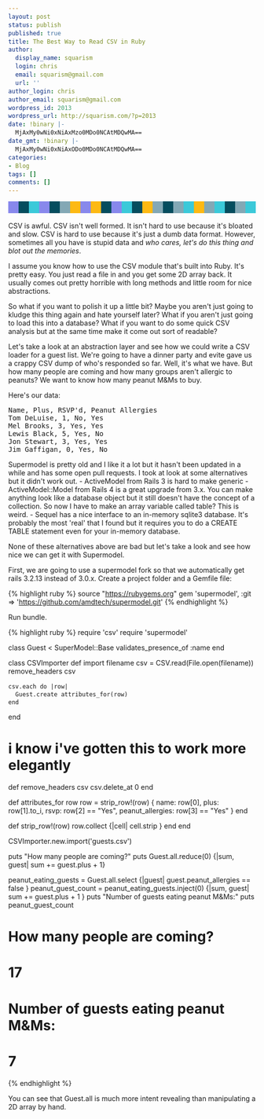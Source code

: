 ```yaml
---
layout: post
status: publish
published: true
title: The Best Way to Read CSV in Ruby
author:
  display_name: squarism
  login: chris
  email: squarism@gmail.com
  url: ''
author_login: chris
author_email: squarism@gmail.com
wordpress_id: 2013
wordpress_url: http://squarism.com/?p=2013
date: !binary |-
  MjAxMy0wNi0xNiAxMzo0MDo0NCAtMDQwMA==
date_gmt: !binary |-
  MjAxMy0wNi0xNiAxODo0MDo0NCAtMDQwMA==
categories:
- Blog
tags: []
comments: []
---
```

<p><img src="/uploads/2013/06/pixel-ribbon_company_profile.png" alt="pixel-ribbon_company_profile" width="576" height="24" class="aligncenter size-full wp-image-2014" /></p>
<p>CSV is awful.  CSV isn't well formed.  It isn't hard to use because it's bloated and slow.  CSV is hard to use because it's just a dumb data format.  However, sometimes all you have is stupid data and <em>who cares, let's do this thing and blot out the memories</em>.</p>
<p>I assume you know how to use the CSV module that's built into Ruby.  It's pretty easy.  You just read a file in and you get some 2D array back.  It usually comes out pretty horrible with long methods and little room for nice abstractions.</p>
<p>So what if you want to polish it up a little bit?  Maybe you aren't just going to kludge this thing again and hate yourself later?  What if you aren't just going to load this into a database?  What if you want to do some quick CSV analysis but at the same time make it come out sort of readable?</p>
<p>Let's take a look at an abstraction layer and see how we could write a CSV loader for a guest list.  We're going to have a dinner party and evite gave us a crappy CSV dump of who's responded so far.  Well, it's what we have.  But how many people are coming and how many groups aren't allergic to peanuts?  We want to know how many peanut M&Ms to buy.</p>

<p>Here's our data:</p>
<pre>
Name, Plus, RSVP'd, Peanut Allergies
Tom DeLuise, 1, No, Yes
Mel Brooks, 3, Yes, Yes
Lewis Black, 5, Yes, No
Jon Stewart, 3, Yes, Yes
Jim Gaffigan, 0, Yes, No
</pre>

<p>Supermodel is pretty old and I like it a lot but it hasn't been updated in a while and has some open pull requests.  I took at look at some alternatives but it didn't work out.
- ActiveModel from Rails 3 is hard to make generic
- ActiveModel::Model from Rails 4 is a great upgrade from 3.x.  You can  make anything look like a database object but it still doesn't have the concept of a collection.  So now I have to make an array variable called table?  This is weird.
- Sequel has a nice interface to an in-memory sqlite3 database.  It's probably the most 'real' that I found but it requires you to do a CREATE TABLE statement even for your in-memory database.</p>
<p>None of these alternatives above are bad but let's take a look and see how nice we can get it with Supermodel.</p>
<p>First, we are going to use a supermodel fork so that we automatically get rails 3.2.13 instead of 3.0.x.  Create a project folder and a Gemfile file:</p>

{% highlight ruby %}
source "https://rubygems.org"
gem 'supermodel', :git => 'https://github.com/amdtech/supermodel.git'
{% endhighlight %}


<p>Run bundle.</p>

{% highlight ruby %}
require 'csv'
require 'supermodel'

class Guest < SuperModel::Base
  validates_presence_of :name
end

class CSVImporter
  def import filename
    csv = CSV.read(File.open(filename))
    remove_headers csv

    csv.each do |row|
      Guest.create attributes_for(row)
    end
  end

  # i know i've gotten this to work more elegantly
  def remove_headers csv
    csv.delete_at 0
  end

  def attributes_for row
    row = strip_row!(row)
    {
      name:             row[0],
      plus:             row[1].to_i,
      rsvp:             row[2] == "Yes",
      peanut_allergies: row[3] == "Yes"
    }
  end

  def strip_row!(row)
    row.collect {|cell| cell.strip }
  end
end

CSVImporter.new.import('guests.csv')

puts "How many people are coming?"
puts Guest.all.reduce(0) {|sum, guest| sum += guest.plus + 1}

peanut_eating_guests = Guest.all.select {|guest| guest.peanut_allergies == false }
peanut_guest_count = peanut_eating_guests.inject(0) {|sum, guest| sum += guest.plus + 1 }
puts "Number of guests eating peanut M&Ms:"
puts peanut_guest_count

# How many people are coming?
# 17
# Number of guests eating peanut M&Ms:
# 7
{% endhighlight %}

<p>You can see that Guest.all is much more intent revealing than manipulating a 2D array by hand.</p>

